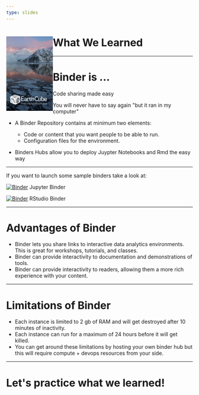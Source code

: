 ```yaml
---
type: slides
---
```


<div><h1><img src="https://github.com/throughput-ec/ec-workshops/blob/main/static/module1/00_ec_slide1.png?raw=true" alt="EC Theme" width=25% align="left"/> What We Learned</h1></div>

--- 

# Binder is ...

- Code sharing made easy

- You will never have to say again "but it ran in my computer"

- A Binder Repository contains at minimum two elements:
    - Code or content that you want people to be able to run. 
    - Configuration files for the environment.
    
- Binders Hubs allow you to deploy Juypter Notebooks and Rmd the easy way

---

If you want to launch some sample binders take a look at:

[![Binder](https://mybinder.org/badge_logo.svg)](https://mybinder.org/v2/gh/throughput-ec/ec-binder/HEAD) Jupyter Binder

[![Binder](https://mybinder.org/badge_logo.svg)](https://mybinder.org/v2/gh/throughput-ec/ec-binder/main?urlpath=rstudio) RStudio Binder

---

# Advantages of Binder

- Binder lets you share links to interactive data analytics environments. This is great for workshops, tutorials, and classes.
- Binder can provide interactivity to documentation and demonstrations of tools. 
- Binder can provide interactivity to readers, allowing them a more rich experience with your content.

---

# Limitations of Binder
- Each instance is limited to 2 gb of RAM and will get destroyed after 10 minutes of inactivity. 
- Each instance can run for a maximum of 24 hours before it will get killed.
- You can get around these limitations by hosting your own binder hub but this will require compute + devops resources from your side.

---

# Let's practice what we learned!